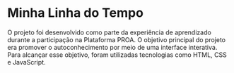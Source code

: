 # Minha Linha do Tempo

O projeto foi desenvolvido como parte da experiência de aprendizado durante a participação na Plataforma PROA. O objetivo principal do projeto era promover o autoconhecimento por meio de uma interface interativa. Para alcançar esse objetivo, foram utilizadas tecnologias como HTML, CSS e JavaScript.

